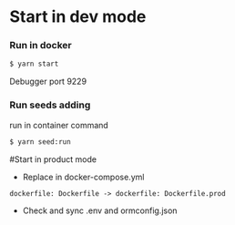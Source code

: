 # Start in dev mode

### Run in docker

```bash
$ yarn start
```
Debugger port 9229

### Run seeds adding
run in container command
```bash
$ yarn seed:run
```

#Start in product mode
- Replace in docker-compose.yml
```
dockerfile: Dockerfile -> dockerfile: Dockerfile.prod
```
- Check and sync .env and ormconfig.json
